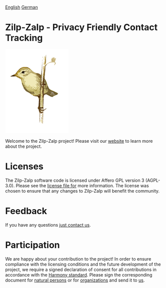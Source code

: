 [English](README.md) [German](README-de.md)

# Zilp-Zalp - Privacy Friendly Contact Tracking</md-list>

<img src="/materials/images/zilpzalp-1.png" alt="Zilp-Zalp - Logo" title="Zilp-Zalp - Logo" width="40%" />

Welcome to the Zilp-Zalp project! Please visit our [website](https://zilpzalp.eu) to learn more about the project.

# Licenses

The Zilp-Zalp software code is licensed under Affero GPL version 3 (AGPL-3.0). Please see the [license file for](LICENSE) more information. The license was chosen to ensure that any changes to Zilp-Zalp will benefit the community.

# Feedback

If you have any questions [just contact us](mailto:zelp@zilpzalp.eu).

# Participation

We are happy about your contribution to the project! In order to ensure compliance with the licensing conditions and the future development of the project, we require a signed declaration of consent for all contributions in accordance with the [Harmony standard](http://selector.harmonyagreements.org). Please sign the corresponding document for [natural persons](.clas/Zilp-Zalp-Individual.pdf) or for [organizations](.clas/Zilp-Zalp-Entity.pdf) and send it to [us](mailto:zelp@zilpzalp.eu).
